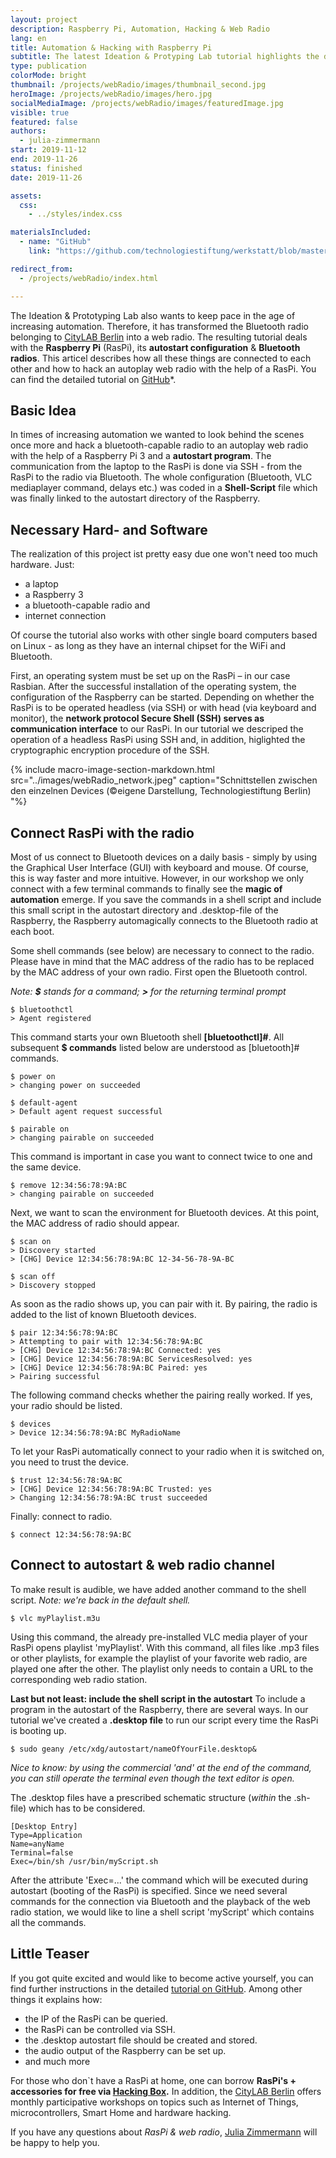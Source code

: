 ```yaml
---
layout: project
description: Raspberry Pi, Automation, Hacking & Web Radio
lang: en
title: Automation & Hacking with Raspberry Pi
subtitle: The latest Ideation & Protyping Lab tutorial highlights the depths of automation and explains 'How to hack your Bluetooth radio to Autoplay Web Radio'.
type: publication
colorMode: bright
thumbnail: /projects/webRadio/images/thumbnail_second.jpg
heroImage: /projects/webRadio/images/hero.jpg
socialMediaImage: /projects/webRadio/images/featuredImage.jpg
visible: true
featured: false
authors:
  - julia-zimmermann
start: 2019-11-12
end: 2019-11-26
status: finished
date: 2019-11-26

assets:
  css:
    - ../styles/index.css

materialsIncluded:
  - name: "GitHub"
    link: "https://github.com/technologiestiftung/werkstatt/blob/master/HowTo_WebRadio.md"

redirect_from:
  - /projects/webRadio/index.html

---
```


The Ideation & Prototyping Lab also wants to keep pace in the age of increasing automation. Therefore, it has transformed the Bluetooth radio belonging to [CityLAB Berlin](https://www.citylab-berlin.org/) into a web radio. The resulting tutorial deals with the **Raspberry Pi** (RasPi), its **autostart configuration** & **Bluetooth radios**. This articel describes how all these things are connected to each other and how to hack an autoplay web radio with the help of a RasPi. You can find the detailed tutorial on [GitHub](https://github.com/technologiestiftung/werkstatt/blob/master/HowTo_WebRadio.md)*.

## Basic Idea
In times of increasing automation we wanted to look behind the scenes once more and hack a bluetooth-capable radio to an autoplay web radio with the help of a Raspberry Pi 3 and a **autostart program**. The communication from the laptop to the RasPi is done via SSH - from the RasPi to the radio via Bluetooth. The whole configuration (Bluetooth, VLC mediaplayer command, delays etc.) was coded in a **Shell-Script** file which was finally linked to the autostart directory of the Raspberry. 

## Necessary Hard- and Software
The realization of this project ist pretty easy due one won't need too much hardware. Just:
* a laptop
* a Raspberry 3
* a bluetooth-capable radio and
* internet connection

Of course the tutorial also works with other single board computers based on Linux - as long as they have an internal chipset for the WiFi and Bluetooth.

First, an operating system must be set up on the RasPi – in our case Rasbian. After the successful installation of the operating system, the configuration of the Raspberry can be started. Depending on whether the RasPi is to be operated headless (via SSH) or with head (via keyboard and monitor), the **network protocol Secure Shell (SSH) serves as communication interface** to our RasPi. In our tutorial we descriped the operation of a headless RasPi using SSH and, in addition, higlighted the cryptographic encryption procedure of the SSH.

{% include macro-image-section-markdown.html src="../images/webRadio_network.jpeg" caption="Schnittstellen zwischen den einzelnen Devices (©eigene Darstellung, Technologiestiftung Berlin) "%}

## Connect RasPi with the radio
Most of us connect to Bluetooth devices on a daily basis - simply by using the Graphical User Interface (GUI) with keyboard and mouse. Of course, this is way faster and more intuitive. However, in our workshop we only connect with a few terminal commands to finally see the **magic of automation** emerge. If you save the commands in a shell script and include this small script in the autostart directory and .desktop-file of the Raspberry, the Raspberry automagically connects to the Bluetooth radio at each boot. 

Some shell commands (see below) are necessary to connect to the radio. Please have in mind that the MAC address of the radio has to be replaced by the MAC address of your own radio. First open the Bluetooth control.

*Note: **$** stands for a command; **>** for the returning terminal prompt*

```shell
$ bluetoothctl
> Agent registered
```
This command starts your own Bluetooth shell **[bluetoothctl]#**. All subsequent **$ commands** listed below are understood as [bluetooth]# commands.
```
$ power on
> changing power on succeeded

$ default-agent
> Default agent request successful

$ pairable on
> changing pairable on succeeded
```
This command is important in case you want to connect twice to one and the same device.
```
$ remove 12:34:56:78:9A:BC
> changing pairable on succeeded
```
Next, we want to scan the environment for Bluetooth devices. At this point, the MAC address of radio should appear.
```
$ scan on
> Discovery started
> [CHG] Device 12:34:56:78:9A:BC 12-34-56-78-9A-BC

$ scan off
> Discovery stopped
```
As soon as the radio shows up, you can pair with it. By pairing, the radio is added to the list of known Bluetooth devices.
```
$ pair 12:34:56:78:9A:BC
> Attempting to pair with 12:34:56:78:9A:BC
> [CHG] Device 12:34:56:78:9A:BC Connected: yes
> [CHG] Device 12:34:56:78:9A:BC ServicesResolved: yes
> [CHG] Device 12:34:56:78:9A:BC Paired: yes
> Pairing successful
```
The following command checks whether the pairing really worked. If yes, your radio should be listed.
```
$ devices
> Device 12:34:56:78:9A:BC MyRadioName
```
To let your RasPi automatically connect to your radio when it is switched on, you need to trust the device.
```
$ trust 12:34:56:78:9A:BC
> [CHG] Device 12:34:56:78:9A:BC Trusted: yes
> Changing 12:34:56:78:9A:BC trust succeeded
```
Finally: connect to radio.
```
$ connect 12:34:56:78:9A:BC
```

## Connect to autostart & web radio channel

To make result is audible, we have added another command to the shell script. 
*Note: we're back in the default shell.*
```shell
$ vlc myPlaylist.m3u
```
Using this command, the already pre-installed VLC media player of your RasPi opens playlist 'myPlaylist'. With this command, all files like .mp3 files or other playlists, for example the playlist of your favorite web radio, are played one after the other. The playlist only needs to contain a URL to the corresponding web radio station.

**Last but not least: include the shell script in the autostart** To include a program in the autostart of the Raspberry, there are several ways. In our tutorial we've created a **.desktop file** to run our script every time the RasPi is booting up. 
```shell
$ sudo geany /etc/xdg/autostart/nameOfYourFile.desktop&
```
*Nice to know: by using the commercial 'and' at the end of the command, you can still operate the terminal even though the text editor is open.*

The .desktop files have a prescribed schematic structure (*within* the .sh-file) which has to be considered.
```plain
[Desktop Entry]
Type=Application
Name=anyName
Terminal=false
Exec=/bin/sh /usr/bin/myScript.sh
```
After the attribute 'Exec=...' the command which will be executed during autostart (booting of the RasPi) is specified. Since we need several commands for the connection via Bluetooth and the playback of the web radio station, we would like to line a shell script 'myScript' which contains all the commands.

## Little Teaser

If you got quite excited and would like to become active yourself, you can find further instructions in the detailed [tutorial on GitHub](https://github.com/technologiestiftung/werkstatt/blob/master/HowTo_WebRadio.md). Among other things it explains how:
* the IP of the RasPi can be queried.
* the RasPi can be controlled via SSH.
* the .desktop autostart file should be created and stored.
* the audio output of the Raspberry can be set up.
* and much more

For those who don`t have a RasPi at home, one can borrow **RasPi's + accessories for free via [Hacking Box](https://www.technologiestiftung-berlin.de/hackingbox/).** In addition, the [CityLAB Berlin](https://www.citylab-berlin.org/) offers monthly participative workshops on topics such as Internet of Things, microcontrollers, Smart Home and hardware hacking. 

If you have any questions about *RasPi & web radio*, [Julia Zimmermann](mailto:Zimmermann@technologiestiftung-berlin.de) will be happy to help you.